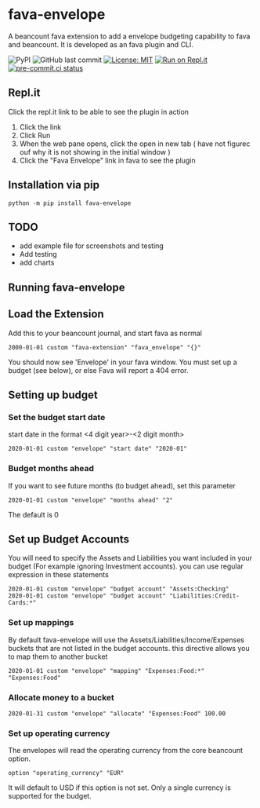 # fava-envelope

A beancount fava extension to add a envelope budgeting capability to fava and beancount. It is developed as an fava plugin and CLI.

![PyPI](https://img.shields.io/pypi/v/fava-envelope?color=success&label=pypi%20package)
![GitHub last commit](https://img.shields.io/github/last-commit/bryall/fava-envelope)
[![License: MIT](https://img.shields.io/badge/License-MIT-blue.svg)](https://opensource.org/licenses/MIT)
[![Run on Repl.it](https://repl.it/badge/github/bryall/fava-envelope)](https://repl.it/github/bryall/fava-envelope)
[![pre-commit.ci status](https://results.pre-commit.ci/badge/github/polarmutex/fava-envelope/master.svg)](https://results.pre-commit.ci/latest/github/polarmutex/fava-envelope/master)

## Repl.it
Click the repl.it link to be able to see the plugin in action
1. Click the link
2. Click Run
3. When the web pane opens, click the open in new tab ( have not figurec ouf why it is not showing in the initial window )
4. Click the "Fava Envelope" link in fava to see the plugin

## Installation via pip
```
python -m pip install fava-envelope
```

## TODO

* add example file for screenshots and testing
* Add testing
* add charts

## Running fava-envelope

## Load the Extension
Add this to your beancount journal, and start fava as normal
```
2000-01-01 custom "fava-extension" "fava_envelope" "{}"
```

You should now see 'Envelope' in your fava window. You must set up a budget (see below), or else Fava will report a 404 error.

## Setting up budget

### Set the budget start date
start date in the format <4 digit year>-<2 digit month>
```
2020-01-01 custom "envelope" "start date" "2020-01"
```

### Budget months ahead
If you want to see future months (to budget ahead), set this parameter
```
2020-01-01 custom "envelope" "months ahead" "2"
```
The default is 0

## Set up Budget Accounts
You will need to specify the Assets and Liabilities you want included in your budget (For example ignoring Investment accounts). you can use regular expression in these statements
```
2020-01-01 custom "envelope" "budget account" "Assets:Checking"
2020-01-01 custom "envelope" "budget account" "Liabilities:Credit-Cards:*"
```

### Set up mappings
By default fava-envelope will use the Assets/Liabilities/Income/Expenses buckets that are not listed in the budget accounts. this directive allows you to map them to another bucket
```
2020-01-01 custom "envelope" "mapping" "Expenses:Food:*" "Expenses:Food"
```

### Allocate money to a bucket
```
2020-01-31 custom "envelope" "allocate" "Expenses:Food" 100.00
```

### Set up operating currency
The envelopes will read the operating currency from the core beancount option.
```
option "operating_currency" "EUR"
```
It will default to USD if this option is not set. Only a single currency is supported for the budget.


